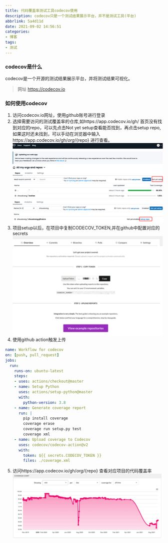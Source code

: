 ```yaml
---
title: 代码覆盖率测试工具codecov使用
description: codecov只是一个测试结果展示平台，并不是测试工具(平台)
abbrlink: 5a4d11d
date: 2021-09-02 14:56:51
categories:
- 博客
tags:
- 测试
---
```

### codecov是什么
codecov是一个开源的测试结果展示平台，并将测试结果可视化。
> 网址 https://codecov.io

### 如何使用codecov
1. 访问codecov.io网址，使用github账号进行登录
2. 选择需要访问的测试覆盖率的仓库,如https://app.codecov.io/gh/ 首页没有找到对应的repo，可以先点击Not yet setup查看能否找到，再点击setup repo,如果这时还未找到，可以手动在浏览器中输入https://app.codecov.io/gh/${org}/${repo} 进行查看。
![pic-1](https://raw.githubusercontent.com/zhousicong/imagehost/main/img/202109021512747.png)
![pic-2](https://raw.githubusercontent.com/zhousicong/imagehost/main/img/202109021512836.png)
3. 项目setup以后，在项目中复制CODECOV_TOKEN,并在github中配置对应的secrets
![pic-3](https://raw.githubusercontent.com/zhousicong/imagehost/main/img/202109021514408.png)
4. 使用github action触发上传
```yaml
name: Workflow for codecov
on: [push, pull_request]
jobs:
  run:
    runs-on: ubuntu-latest
    steps:
    - uses: actions/checkout@master
    - name: Setup Python
      uses: actions/setup-python@master
      with:
        python-version: 3.8
    - name: Generate coverage report
      run: |
        pip install coverage
        coverage erase
        coverage run setup.py test
        coverage xml
    - name: Upload coverage to Codecov
      uses: codecov/codecov-action@v2
      with:
        token: ${{ secrets.CODECOV_TOKEN }}
        files: ./coverage.xml
```
5. 访问https://app.codecov.io/gh/${org}/${repo} 查看对应项目的代码覆盖率
![pic-4](https://raw.githubusercontent.com/zhousicong/imagehost/main/img/202109021535218.png)